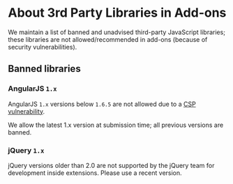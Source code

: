 # About 3rd Party Libraries in Add-ons

We maintain a list of banned and unadvised third-party JavaScript libraries; these libraries are not allowed/recommended in add-ons (because of security vulnerabilities).

## Banned libraries

### AngularJS `1.x`

AngularJS `1.x` versions below `1.6.5` are not allowed due to a [CSP vulnerability](http://www.slideshare.net/x00mario/an-abusive-relationship-with-angularjs).

We allow the latest 1.x version at submission time; all previous versions are banned.

### jQuery `1.x`

jQuery versions older than 2.0 are not supported by the jQuery team for development inside extensions. Please use a recent version.
